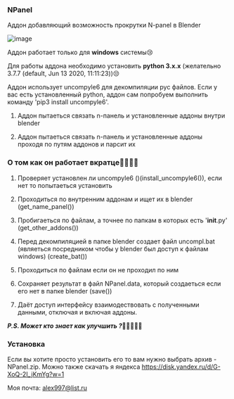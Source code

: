 ### NPanel 

Аддон добавляющий возможность прокрутки N-panel в Blender

![image](https://user-images.githubusercontent.com/31005234/112046126-aff12280-8b5c-11eb-80cf-f9f752fd7bf9.png)

Аддон работает только для **windows** системы😢

Для работы аддона необходимо установить **python 3.x.x** (желательно  3.7.7 (default, Jun 13 2020, 11:11:23))😒

Аддон использует uncompyle6 для декомпиляции pyc файлов. Если у вас есть установленный python, аддон сам попробуем выполнить команду 'pip3 install uncompyle6'.

1) Аддон пытаеться связать n-панель и установленные аддоны внутри blender

2) Аддон пытаеться связать n-панель и установленные аддоны проходя по путям аддонов и парсит их

### О том как он работает вкратце🤷‍♂️🤷‍♀️

1) Проверяет установлен ли uncompyle6 ()(install_uncompyle6()), если нет то попытаеться установить 

2) Проходиться по внутренним аддонам и ищет их в blender (get_name_panel())

3) Пробигаеться по файлам, а точнее по папкам в которых есть '__init__.py' (get_other_addons())

4) Перед декомпиляцией в папке blender создает файл uncompl.bat (являеться посредником чтобы у blender был доступ к файлам windows) (create_bat())

5) Проходиться по файлам если он не проходил по ним

6) Сохраняет результат в файл NPanel.data, который создаеться если его нет в папке blender (save())

7) Даёт доступ интерфейсу взаимодествовать с полученными данными, отключая и включая аддоны.


_**P.S. Может кто знает как улучшить ?**_🧙‍♀️🧙‍♂️🧐

### Установка
Если вы хотите просто установить его то вам нужно выбрать архив - NPanel.zip. Можно также скачать я яндекса https://disk.yandex.ru/d/G-XoQ-2I_jKmYg?w=1


Моя почта: alex997@list.ru
